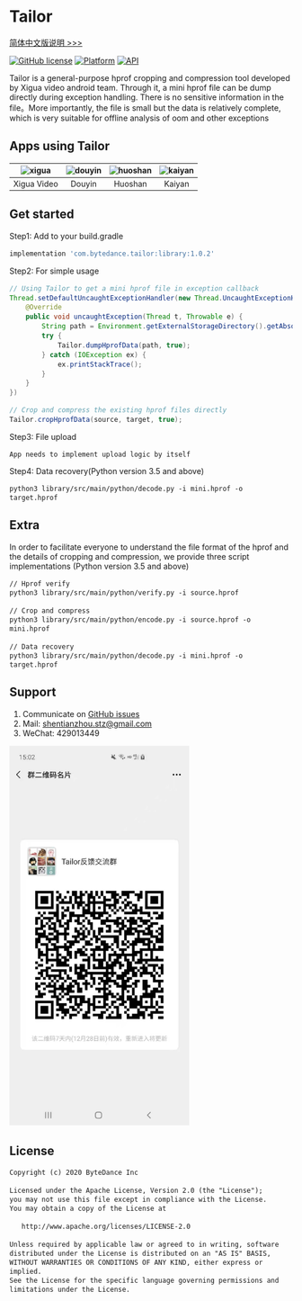 # Tailor

[简体中文版说明 >>>](/README_cn.md)

[![GitHub license](https://img.shields.io/badge/license-Apache--2.0-brightgreen.svg)](https://github.com/bytedance/tailor/blob/master/LICENSE)
[![Platform](https://img.shields.io/badge/Platform-Android-brightgreen.svg)](https://developer.android.com)
[![API](https://img.shields.io/badge/api-14%2B-green)](https://developer.android.com/about/dashboards)

Tailor is a general-purpose hprof cropping and compression tool developed by Xigua video android
team. Through it, a mini hprof file can be dump directly during exception handling. There is no
sensitive information in the file。More importantly, the file is small but the data is relatively
complete, which is very suitable for offline analysis of oom and other exceptions

## Apps using Tailor

| <img src="images/xigua.png" alt="xigua" width="100"/> | <img src="images/douyin.png" alt="douyin" width="100"/> | <img src="images/huoshan.png" alt="huoshan" width="100"/> | <img src="images/kaiyan.png" alt="kaiyan" width="100"/>
|:-----------:|:-------:|:-------:|:-------:|
| Xigua Video | Douyin  | Huoshan | Kaiyan  |

## Get started

Step1: Add to your build.gradle
```gradle
implementation 'com.bytedance.tailor:library:1.0.2'
```

Step2: For simple usage

```java
// Using Tailor to get a mini hprof file in exception callback
Thread.setDefaultUncaughtExceptionHandler(new Thread.UncaughtExceptionHandler() {
    @Override
    public void uncaughtException(Thread t, Throwable e) {
        String path = Environment.getExternalStorageDirectory().getAbsolutePath() + File.separator + "mini.hprof";
        try {
            Tailor.dumpHprofData(path, true);
        } catch (IOException ex) {
            ex.printStackTrace();
        }
    }
})
```

```Java
// Crop and compress the existing hprof files directly
Tailor.cropHprofData(source, target, true);
```

Step3: File upload
```shell
App needs to implement upload logic by itself
```

Step4: Data recovery(Python version 3.5 and above)
```shell
python3 library/src/main/python/decode.py -i mini.hprof -o target.hprof
```

## Extra

In order to facilitate everyone to understand the file format of the hprof and the details of cropping
and compression, we provide three script implementations (Python version 3.5 and above)

```shell
// Hprof verify
python3 library/src/main/python/verify.py -i source.hprof

// Crop and compress
python3 library/src/main/python/encode.py -i source.hprof -o mini.hprof

// Data recovery
python3 library/src/main/python/decode.py -i mini.hprof -o target.hprof
```
## Support

1. Communicate on [GitHub issues](https://github.com/bytedance/tailor/issues)
2. Mail: <a href="mailto:shentianzhou.stz@gmail.com">shentianzhou.stz@gmail.com</a>
3. WeChat: 429013449
<p align="left"><img src="images/wechat.jpeg" alt="Wechat group" width="320px"></p>

## License
~~~
Copyright (c) 2020 ByteDance Inc

Licensed under the Apache License, Version 2.0 (the "License");
you may not use this file except in compliance with the License.
You may obtain a copy of the License at

   http://www.apache.org/licenses/LICENSE-2.0

Unless required by applicable law or agreed to in writing, software
distributed under the License is distributed on an "AS IS" BASIS,
WITHOUT WARRANTIES OR CONDITIONS OF ANY KIND, either express or implied.
See the License for the specific language governing permissions and
limitations under the License.
~~~